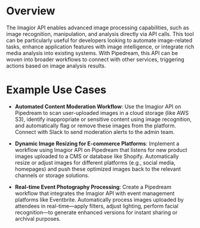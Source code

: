 # Overview

The Imagior API enables advanced image processing capabilities, such as image recognition, manipulation, and analysis directly via API calls. This tool can be particularly useful for developers looking to automate image-related tasks, enhance application features with image intelligence, or integrate rich media analysis into existing systems. With Pipedream, this API can be woven into broader workflows to connect with other services, triggering actions based on image analysis results.

# Example Use Cases

- **Automated Content Moderation Workflow**: Use the Imagior API on Pipedream to scan user-uploaded images in a cloud storage (like AWS S3), identify inappropriate or sensitive content using image recognition, and automatically flag or remove these images from the platform. Connect with Slack to send moderation alerts to the admin team.

- **Dynamic Image Resizing for E-commerce Platforms**: Implement a workflow using Imagior API on Pipedream that listens for new product images uploaded to a CMS or database like Shopify. Automatically resize or adjust images for different platforms (e.g., social media, homepages) and push these optimized images back to the relevant channels or storage solutions.

- **Real-time Event Photography Processing**: Create a Pipedream workflow that integrates the Imagior API with event management platforms like Eventbrite. Automatically process images uploaded by attendees in real-time—apply filters, adjust lighting, perform facial recognition—to generate enhanced versions for instant sharing or archival purposes.
